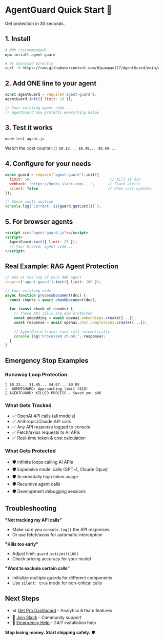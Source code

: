 # AgentGuard Quick Start 🚀

Get protection in 30 seconds.

## 1. Install
```bash
# NPM (recommended)
npm install agent-guard

# Or download directly
curl -O https://raw.githubusercontent.com/dipampaul17/AgentGuard/main/agent-guard.js
```

## 2. Add ONE line to your agent
```javascript
const agentGuard = require('agent-guard');
agentGuard.init({ limit: 10 });

// Your existing agent code...
// AgentGuard now protects everything below
```

## 3. Test it works
```bash
node test-agent.js
```
Watch the cost counter: `💸 $0.12... $0.45... $0.89...`

## 4. Configure for your needs
```javascript
const guard = require('agent-guard').init({
  limit: 50,                                    // Kill at $50
  webhook: 'https://hooks.slack.com/...',      // Slack alerts
  silent: false                                // Show cost updates
});

// Check costs anytime
console.log(`Current: $${guard.getCost()}`);
```

## 5. For browser agents
```html
<script src="agent-guard.js"></script>
<script>
  AgentGuard.init({ limit: 25 });
  // Your browser agent code...
</script>
```

## Real Example: RAG Agent Protection
```javascript
// Add at the top of your RAG agent
require('agent-guard').init({ limit: 100 });

// Your existing code
async function processDocument(doc) {
  const chunks = await chunkDocument(doc);
  
  for (const chunk of chunks) {
    // These API calls are now protected
    const embedding = await openai.embeddings.create({...});
    const response = await openai.chat.completions.create({...});
    
    // AgentGuard tracks each call automatically
    console.log('Processed chunk:', response);
  }
}
```

## Emergency Stop Examples

### Runaway Loop Protection
```
💸 $0.23... $1.45... $4.67... $9.89
⚠️  AGENTGUARD: Approaching limit ($10)
🛑 AGENTGUARD: KILLED PROCESS - Saved you $90
```

### What Gets Tracked
- ✅ OpenAI API calls (all models)
- ✅ Anthropic/Claude API calls  
- ✅ Any API response logged to console
- ✅ Fetch/axios requests to AI APIs
- ✅ Real-time token & cost calculation

### What Gets Protected
- 🛡️ Infinite loops calling AI APIs
- 🛡️ Expensive model calls (GPT-4, Claude Opus)
- 🛡️ Accidentally high token usage
- 🛡️ Recursive agent calls
- 🛡️ Development debugging sessions

## Troubleshooting

**"Not tracking my API calls"**
- Make sure you `console.log()` the API responses
- Or use fetch/axios for automatic interception

**"Kills too early"**
- Adjust limit: `guard.setLimit(100)`
- Check pricing accuracy for your model

**"Want to exclude certain calls"**
- Initialize multiple guards for different components
- Use `silent: true` mode for non-critical calls

## Next Steps

- 📊 [Get Pro Dashboard](https://agentguard.dev/pricing) - Analytics & team features
- 💬 [Join Slack](https://agentguard.slack.com) - Community support  
- 🚨 [Emergency Help](mailto:emergency@agentguard.dev) - 24/7 installation help

**Stop losing money. Start shipping safely.** 🛡️